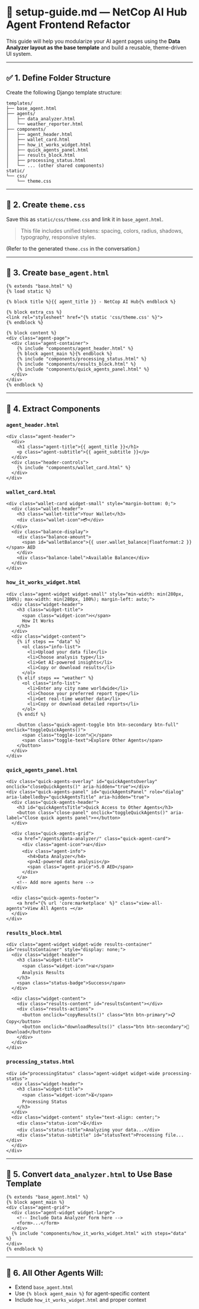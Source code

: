 # 📘 setup-guide.md — NetCop AI Hub Agent Frontend Refactor

This guide will help you modularize your AI agent pages using the **Data Analyzer layout as the base template** and build a reusable, theme-driven UI system.

---

## ✅ 1. Define Folder Structure

Create the following Django template structure:

```
templates/
├── base_agent.html
├── agents/
│   ├── data_analyzer.html
│   └── weather_reporter.html
├── components/
│   ├── agent_header.html
│   ├── wallet_card.html
│   ├── how_it_works_widget.html
│   ├── quick_agents_panel.html
│   ├── results_block.html
│   ├── processing_status.html
│   └── ... (other shared components)
static/
└── css/
    └── theme.css
```

---

## 🎨 2. Create `theme.css`

Save this as `static/css/theme.css` and link it in `base_agent.html`.

> This file includes unified tokens: spacing, colors, radius, shadows, typography, responsive styles.

(Refer to the generated `theme.css` in the conversation.)

---

## 📐 3. Create `base_agent.html`

```django
{% extends "base.html" %}
{% load static %}

{% block title %}{{ agent_title }} - NetCop AI Hub{% endblock %}

{% block extra_css %}
<link rel="stylesheet" href="{% static 'css/theme.css' %}">
{% endblock %}

{% block content %}
<div class="agent-page">
  <div class="agent-container">
    {% include "components/agent_header.html" %}
    {% block agent_main %}{% endblock %}
    {% include "components/processing_status.html" %}
    {% include "components/results_block.html" %}
    {% include "components/quick_agents_panel.html" %}
  </div>
</div>
{% endblock %}
```

---

## 🧩 4. Extract Components

### `agent_header.html`

```django
<div class="agent-header">
  <div>
    <h1 class="agent-title">{{ agent_title }}</h1>
    <p class="agent-subtitle">{{ agent_subtitle }}</p>
  </div>
  <div class="header-controls">
    {% include "components/wallet_card.html" %}
  </div>
</div>
```

### `wallet_card.html`

```django
<div class="wallet-card widget-small" style="margin-bottom: 0;">
  <div class="wallet-header">
    <h3 class="wallet-title">Your Wallet</h3>
    <div class="wallet-icon">💳</div>
  </div>
  <div class="balance-display">
    <div class="balance-amount">
      <span id="walletBalance">{{ user.wallet_balance|floatformat:2 }}</span> AED
    </div>
    <div class="balance-label">Available Balance</div>
  </div>
</div>
```

### `how_it_works_widget.html`

```django
<div class="agent-widget widget-small" style="min-width: min(280px, 100%); max-width: min(280px, 100%); margin-left: auto;">
  <div class="widget-header">
    <h3 class="widget-title">
      <span class="widget-icon">ℹ️</span>
      How It Works
    </h3>
  </div>
  <div class="widget-content">
    {% if steps == "data" %}
      <ol class="info-list">
        <li>Upload your data file</li>
        <li>Choose analysis type</li>
        <li>Get AI-powered insights</li>
        <li>Copy or download results</li>
      </ol>
    {% elif steps == "weather" %}
      <ol class="info-list">
        <li>Enter any city name worldwide</li>
        <li>Choose your preferred report type</li>
        <li>Get real-time weather data</li>
        <li>Copy or download detailed reports</li>
      </ol>
    {% endif %}

    <button class="quick-agent-toggle btn btn-secondary btn-full" onclick="toggleQuickAgents()">
      <span class="toggle-icon">🚀</span>
      <span class="toggle-text">Explore Other Agents</span>
    </button>
  </div>
</div>
```

### `quick_agents_panel.html`

```django
<div class="quick-agents-overlay" id="quickAgentsOverlay" onclick="closeQuickAgents()" aria-hidden="true"></div>
<div class="quick-agents-panel" id="quickAgentsPanel" role="dialog" aria-labelledby="quickAgentsTitle" aria-hidden="true">
  <div class="quick-agents-header">
    <h3 id="quickAgentsTitle">Quick Access to Other Agents</h3>
    <button class="close-panel" onclick="toggleQuickAgents()" aria-label="Close quick agents panel">×</button>
  </div>

  <div class="quick-agents-grid">
    <a href="/agents/data-analyzer/" class="quick-agent-card">
      <div class="agent-icon">📊</div>
      <div class="agent-info">
        <h4>Data Analyzer</h4>
        <p>AI-powered data analysis</p>
        <span class="agent-price">5.0 AED</span>
      </div>
    </a>
    <!-- Add more agents here -->
  </div>

  <div class="quick-agents-footer">
    <a href="{% url 'core:marketplace' %}" class="view-all-agents">View All Agents →</a>
  </div>
</div>
```

### `results_block.html`

```django
<div class="agent-widget widget-wide results-container" id="resultsContainer" style="display: none;">
  <div class="widget-header">
    <h3 class="widget-title">
      <span class="widget-icon">📊</span>
      Analysis Results
    </h3>
    <span class="status-badge">Success</span>
  </div>

  <div class="widget-content">
    <div class="results-content" id="resultsContent"></div>
    <div class="results-actions">
      <button onclick="copyResults()" class="btn btn-primary">📋 Copy</button>
      <button onclick="downloadResults()" class="btn btn-secondary">💾 Download</button>
    </div>
  </div>
</div>
```

### `processing_status.html`

```django
<div id="processingStatus" class="agent-widget widget-wide processing-status">
  <div class="widget-header">
    <h3 class="widget-title">
      <span class="widget-icon">⏳</span>
      Processing Status
    </h3>
  </div>
  <div class="widget-content" style="text-align: center;">
    <div class="status-icon">⏳</div>
    <div class="status-title">Analyzing your data...</div>
    <div class="status-subtitle" id="statusText">Processing file...</div>
  </div>
</div>
```

---

## 🔁 5. Convert `data_analyzer.html` to Use Base Template

```django
{% extends "base_agent.html" %}
{% block agent_main %}
<div class="agent-grid">
  <div class="agent-widget widget-large">
    <!-- Include Data Analyzer form here -->
    <form>...</form>
  </div>
  {% include "components/how_it_works_widget.html" with steps="data" %}
</div>
{% endblock %}
```

---

## 🧠 6. All Other Agents Will:

- Extend `base_agent.html`
- Use `{% block agent_main %}` for agent-specific content
- Include `how_it_works_widget.html` and proper context